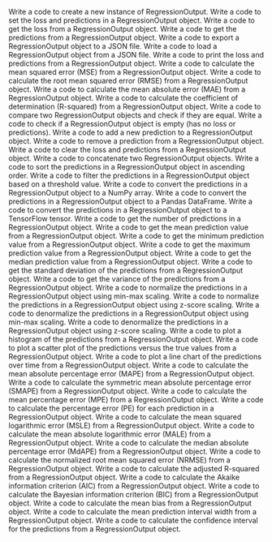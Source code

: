 Write a code to create a new instance of RegressionOutput.
Write a code to set the loss and predictions in a RegressionOutput object.
Write a code to get the loss from a RegressionOutput object.
Write a code to get the predictions from a RegressionOutput object.
Write a code to export a RegressionOutput object to a JSON file.
Write a code to load a RegressionOutput object from a JSON file.
Write a code to print the loss and predictions from a RegressionOutput object.
Write a code to calculate the mean squared error (MSE) from a RegressionOutput object.
Write a code to calculate the root mean squared error (RMSE) from a RegressionOutput object.
Write a code to calculate the mean absolute error (MAE) from a RegressionOutput object.
Write a code to calculate the coefficient of determination (R-squared) from a RegressionOutput object.
Write a code to compare two RegressionOutput objects and check if they are equal.
Write a code to check if a RegressionOutput object is empty (has no loss or predictions).
Write a code to add a new prediction to a RegressionOutput object.
Write a code to remove a prediction from a RegressionOutput object.
Write a code to clear the loss and predictions from a RegressionOutput object.
Write a code to concatenate two RegressionOutput objects.
Write a code to sort the predictions in a RegressionOutput object in ascending order.
Write a code to filter the predictions in a RegressionOutput object based on a threshold value.
Write a code to convert the predictions in a RegressionOutput object to a NumPy array.
Write a code to convert the predictions in a RegressionOutput object to a Pandas DataFrame.
Write a code to convert the predictions in a RegressionOutput object to a TensorFlow tensor.
Write a code to get the number of predictions in a RegressionOutput object.
Write a code to get the mean prediction value from a RegressionOutput object.
Write a code to get the minimum prediction value from a RegressionOutput object.
Write a code to get the maximum prediction value from a RegressionOutput object.
Write a code to get the median prediction value from a RegressionOutput object.
Write a code to get the standard deviation of the predictions from a RegressionOutput object.
Write a code to get the variance of the predictions from a RegressionOutput object.
Write a code to normalize the predictions in a RegressionOutput object using min-max scaling.
Write a code to normalize the predictions in a RegressionOutput object using z-score scaling.
Write a code to denormalize the predictions in a RegressionOutput object using min-max scaling.
Write a code to denormalize the predictions in a RegressionOutput object using z-score scaling.
Write a code to plot a histogram of the predictions from a RegressionOutput object.
Write a code to plot a scatter plot of the predictions versus the true values from a RegressionOutput object.
Write a code to plot a line chart of the predictions over time from a RegressionOutput object.
Write a code to calculate the mean absolute percentage error (MAPE) from a RegressionOutput object.
Write a code to calculate the symmetric mean absolute percentage error (SMAPE) from a RegressionOutput object.
Write a code to calculate the mean percentage error (MPE) from a RegressionOutput object.
Write a code to calculate the percentage error (PE) for each prediction in a RegressionOutput object.
Write a code to calculate the mean squared logarithmic error (MSLE) from a RegressionOutput object.
Write a code to calculate the mean absolute logarithmic error (MALE) from a RegressionOutput object.
Write a code to calculate the median absolute percentage error (MdAPE) from a RegressionOutput object.
Write a code to calculate the normalized root mean squared error (NRMSE) from a RegressionOutput object.
Write a code to calculate the adjusted R-squared from a RegressionOutput object.
Write a code to calculate the Akaike information criterion (AIC) from a RegressionOutput object.
Write a code to calculate the Bayesian information criterion (BIC) from a RegressionOutput object.
Write a code to calculate the mean bias from a RegressionOutput object.
Write a code to calculate the mean prediction interval width from a RegressionOutput object.
Write a code to calculate the confidence interval for the predictions from a RegressionOutput object.